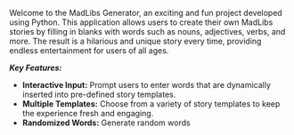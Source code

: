Welcome to the MadLibs Generator, an exciting and fun project developed using Python. This application allows users to create their own MadLibs stories by filling in blanks with words such as nouns, adjectives, verbs, and more.  The result is a hilarious  and unique story  every time, providing endless entertainment  for users of all ages.

_**Key Features:**_

- **Interactive Input:**  Prompt users to enter words that are dynamically inserted into pre-defined story templates.
- **Multiple Templates:**  Choose from a variety of story templates to keep the experience fresh and engaging.
- **Randomized Words:**  Generate random words


